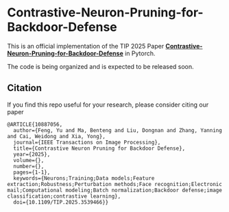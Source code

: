 # Contrastive-Neuron-Pruning-for-Backdoor-Defense

This is an official implementation of the TIP 2025 Paper **[Contrastive-Neuron-Pruning-for-Backdoor-Defense](https://ieeexplore.ieee.org/document/10887056)** in Pytorch. 

The code is being organized and is expected to be released soon.

## Citation

If you find this repo useful for your research, please consider citing our paper
```
@ARTICLE{10887056,
  author={Feng, Yu and Ma, Benteng and Liu, Dongnan and Zhang, Yanning and Cai, Weidong and Xia, Yong},
  journal={IEEE Transactions on Image Processing}, 
  title={Contrastive Neuron Pruning for Backdoor Defense}, 
  year={2025},
  volume={},
  number={},
  pages={1-1},
  keywords={Neurons;Training;Data models;Feature extraction;Robustness;Perturbation methods;Face recognition;Electronic mail;Computational modeling;Batch normalization;Backdoor defense;image classification;contrastive learning},
  doi={10.1109/TIP.2025.3539466}}
```
